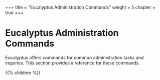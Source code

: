 +++
title = "Eucalyptus Administration Commands"
weight = 5
chapter = true
+++


# Eucalyptus Administration Commands
Eucalyptus offers commands for common administration tasks and inquiries. This section provides a reference for these commands.

{{% children %}}
